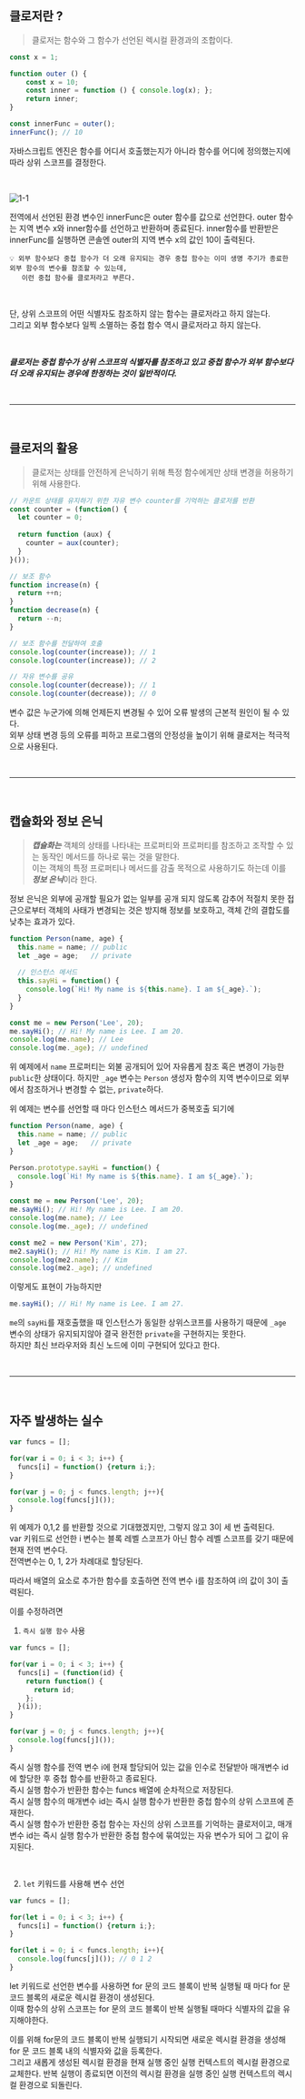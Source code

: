 ## 클로저란 ?
> 클로저는 함수와 그 함수가 선언된 렉시컬 환경과의 조합이다.

```jsx
const x = 1;

function outer () {
	const x = 10;
	const inner = function () { console.log(x); };
	return inner;
}

const innerFunc = outer();
innerFunc(); // 10
```

자바스크립트 엔진은 함수를 어디서 호출했는지가 아니라 함수를 어디에 정의했는지에 따라 상위 스코프를 결정한다.

<br/>

![1-1](https://github.com/user-attachments/assets/1c1abfdc-bca2-4e79-bfde-17c12edc8df6)

전역에서 선언된 환경 변수인 innerFunc은 outer 함수를 값으로 선언한다.
outer 함수는 지역 변수 x와 inner함수를 선언하고 반환하며 종료된다.
inner함수를 반환받은 innerFunc를 실행하면 콘솔엔 outer의 지역 변수 x의 값인 10이 출력된다.

~~~
💡 외부 함수보다 중첩 함수가 더 오래 유지되는 경우 중첩 함수는 이미 생명 주기가 종료한 외부 함수의 변수를 참조할 수 있는데,
   이런 중첩 함수를 클로저라고 부른다.
~~~

<br/>

단, 상위 스코프의 어떤 식별자도 참조하지 않는 함수는 클로저라고 하지 않는다.   
그리고 외부 함수보다 일찍 소멸하는 중첩 함수 역시 클로저라고 하지 않는다.   

<br/>

***클로저는 중첩 함수가 상위 스코프의 식별자를 참조하고 있고 중첩 함수가 외부 함수보다 더 오래 유지되는 경우에 한정하는 것이 일반적이다.***

<br/>

---

<br/>

## 클로저의 활용
> 클로저는 상태를 안전하게 은닉하기 위해 특정 함수에게만 상태 변경을 허용하기 위해 사용한다.

```jsx
// 카운트 상태를 유지하기 위한 자유 변수 counter를 기억하는 클로저를 반환
const counter = (function() {
  let counter = 0;
  
  return function (aux) {
    counter = aux(counter);
  }
}());

// 보조 함수
function increase(n) {
  return ++n;
}
function decrease(n) {
  return --n;
}

// 보조 함수를 전달하여 호출
console.log(counter(increase)); // 1
console.log(counter(increase)); // 2

// 자유 변수를 공유
console.log(counter(decrease)); // 1
console.log(counter(decrease)); // 0
```

변수 값은 누군가에 의해 언제든지 변경될 수 있어 오류 발생의 근본적 원인이 될 수 있다.  
외부 상태 변경 등의 오류를 피하고 프로그램의 안정성을 높이기 위해 클로저는 적극적으로 사용된다.  

<br/>

---

<br/>

## 캡슐화와 정보 은닉

> ***캡슐화는*** 객체의 상태를 나타내는 프로퍼티와 프로퍼티를 참조하고 조작할 수 있는 동작인 메서드를 하나로 묶는 것을 말한다.  
> 이는 객체의 특정 프로퍼티나 메서드를 감출 목적으로 사용하기도 하는데 이를 ***정보 은닉***이라 한다.  

정보 은닉은 외부에 공개할 필요가 없는 일부를 공개 되지 않도록 감추어 적절치 못한 접근으로부터 객체의 사태가 변경되는 것은 방지해 정보를 보호하고, 객체 간의 결합도를 낮추는 효과가 있다.

```jsx
function Person(name, age) {
  this.name = name; // public
  let _age = age;   // private
  
  // 인스턴스 메서드
  this.sayHi = function() {
    console.log(`Hi! My name is ${this.name}. I am ${_age}.`);
  }
}

const me = new Person('Lee', 20);
me.sayHi(); // Hi! My name is Lee. I am 20.
console.log(me.name); // Lee
console.log(me._age); // undefined
```

위 예제에서 `name` 프로퍼티는 외불 공개되어 있어 자유롭게 참조 혹은 변경이 가능한 `public`한 상태이다.
하지만 `_age` 변수는 `Person` 생성자 함수의 지역 변수이므로 외부에서 참조하거나 변경할 수 없는, `private`하다.

위 예제는 변수를 선언할 때 마다 인스턴스 메서드가 중복호출 되기에

```jsx
function Person(name, age) {
  this.name = name; // public
  let _age = age;   // private
}

Person.prototype.sayHi = function() {
  console.log(`Hi! My name is ${this.name}. I am ${_age}.`);
}

const me = new Person('Lee', 20);
me.sayHi(); // Hi! My name is Lee. I am 20.
console.log(me.name); // Lee
console.log(me._age); // undefined

const me2 = new Person('Kim', 27);
me2.sayHi(); // Hi! My name is Kim. I am 27.
console.log(me2.name); // Kim
console.log(me2._age); // undefined
```

이렇게도 표현이 가능하지만

```jsx
me.sayHi(); // Hi! My name is Lee. I am 27.
```

`me`의 `sayHi`를 재호출했을 때 인스턴스가 동일한 상위스코프를 사용하기 때문에 `_age` 변수의 상태가 유지되지않아 결국 완전한 `private`을 구현하지는 못한다.  
하지만 최신 브라우저와 최신 노드에 이미 구현되어 있다고 한다.  

<br/>

---

<br/>

## 자주 발생하는 실수

```jsx
var funcs = [];

for(var i = 0; i < 3; i++) {
  funcs[i] = function() {return i;};
}

for(var j = 0; j < funcs.length; j++){
  console.log(funcs[j]());
}
```

위 예제가 0,1,2 를 반환할 것으로 기대했겠지만, 그렇지 않고 3이 세 번 출력된다.  
var 키워드로 선언한 i 변수는 블록 레벨 스코프가 아닌 함수 레벨 스코프를 갖기 때문에 현재 전역 변수다.  
전역변수는 0, 1, 2가 차례대로 할당된다.  

따라서 배열의 요소로 추가한 함수를 호출하면 전역 변수 i를 참조하여 i의 값이 3이 출력된다.  

이를 수정하려면 
1. `즉시 실행 함수` 사용
    
```jsx
var funcs = [];

for(var i = 0; i < 3; i++) {
  funcs[i] = (function(id) {
    return function() {
      return id;
    };
  }(i));
}

for(var j = 0; j < funcs.length; j++){
  console.log(funcs[j]());
}
```
    
즉시 실행 함수를 전역 변수 i에 현재 할당되어 있는 값을 인수로 전달받아 매개변수 id에 할당한 후 중첩 함수를 반환하고 종료된다.  
즉시 실행 함수가 반환한 함수는 funcs 배열에 순차적으로 저장된다.  
즉시 실행 함수의 매개변수 id는 즉시 실행 함수가 반환한 중첩 함수의 상위 스코프에 존재한다.  
즉시 실행 함수가 반환한 중첩 함수는 자신의 상위 스코프를 기억하는 클로저이고, 매개변수 id는 즉시 실행 함수가 반환한 중첩 함수에 묶여있는 자유 변수가 되어 그 값이 유지된다.  

<br/>
    
2. `let` 키워드를 사용해 변수 선언
    
```jsx
var funcs = [];

for(let i = 0; i < 3; i++) {
  funcs[i] = function() {return i;};
}

for(let i = 0; i < funcs.length; i++){
  console.log(funcs[j]()); // 0 1 2
}
```
    
let 키워드로 선언한 변수를 사용하면 for 문의 코드 블록이 반복 실행될 때 마다 for 문 코드 블록의 새로운 렉시컬 환경이 생성된다.  
이때 함수의 상위 스코프는 for 문의 코드 블록이 반복 실행될 때마다 식별자의 값을 유지해야한다. 

이를 위해 for문의 코드 블록이 반복 실행되기 시작되면 새로운 렉시컬 환경을 생성해 for 문 코드 블록 내의 식별자와 값을 등록한다.  
그리고 새롭게 생성된 렉시컬 환경을 현재 실행 중인 실행 컨텍스트의 렉시컬 환경으로 교체한다. 반복 실행이 종료되면 이전의 렉시컬 환경을 실행 중인 실행 컨텍스트의 렉시컬 환경으로 되돌린다.  
